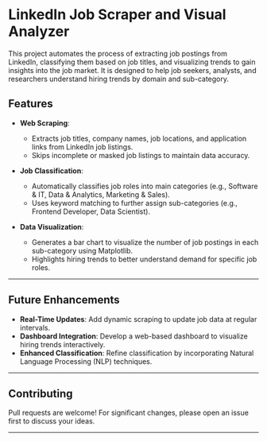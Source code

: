 # LinkedIn Job Scraper and Visual Analyzer  

This project automates the process of extracting job postings from LinkedIn, classifying them based on job titles, and visualizing trends to gain insights into the job market. It is designed to help job seekers, analysts, and researchers understand hiring trends by domain and sub-category.  

## Features  
- **Web Scraping**:  
  - Extracts job titles, company names, job locations, and application links from LinkedIn job listings.  
  - Skips incomplete or masked job listings to maintain data accuracy.  

- **Job Classification**:  
  - Automatically classifies job roles into main categories (e.g., Software & IT, Data & Analytics, Marketing & Sales).  
  - Uses keyword matching to further assign sub-categories (e.g., Frontend Developer, Data Scientist).  

- **Data Visualization**:  
  - Generates a bar chart to visualize the number of job postings in each sub-category using Matplotlib.  
  - Highlights hiring trends to better understand demand for specific job roles.  

---

## Future Enhancements  
- **Real-Time Updates**: Add dynamic scraping to update job data at regular intervals.  
- **Dashboard Integration**: Develop a web-based dashboard to visualize hiring trends interactively.  
- **Enhanced Classification**: Refine classification by incorporating Natural Language Processing (NLP) techniques.  

---

## Contributing  
Pull requests are welcome! For significant changes, please open an issue first to discuss your ideas.  

---
